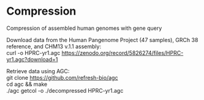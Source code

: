 # Compression
Compression of assembled human genomes with gene query


Download data from the Human Pangenome Project (47 samples), GRCh 38 reference, and CHM13 v.1.1 assembly: <br />
curl -o HPRC-yr1.agc https://zenodo.org/record/5826274/files/HPRC-yr1.agc?download=1 <br />

Retrieve data using AGC: <br />
git clone https://github.com/refresh-bio/agc <br />
cd agc && make <br />
./agc getcol -o ./decompressed HPRC-yr1.agc <br />

